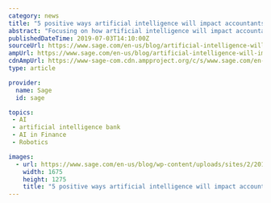 ```yaml
---
category: news
title: "5 positive ways artificial intelligence will impact accountants"
abstract: "Focusing on how artificial intelligence will impact accountants ... to appear over the coming years in the software you’re using now. Some of it, such as bank account reconciliation, might already be present in your firm’s accounting and client ..."
publishedDateTime: 2019-07-03T14:10:00Z
sourceUrl: https://www.sage.com/en-us/blog/artificial-intelligence-will-impact-accountants/
ampUrl: https://www.sage.com/en-us/blog/artificial-intelligence-will-impact-accountants/amp/
cdnAmpUrl: https://www-sage-com.cdn.ampproject.org/c/s/www.sage.com/en-us/blog/artificial-intelligence-will-impact-accountants/amp/
type: article

provider:
  name: Sage
  id: sage

topics:
 - AI
 - artificial intelligence bank
 - AI in Finance
 - Robotics

images:
  - url: https://www.sage.com/en-us/blog/wp-content/uploads/sites/2/2017/10/GettyImages-675926198_super.jpg
    width: 1675
    height: 1275
    title: "5 positive ways artificial intelligence will impact accountants"
---
```

